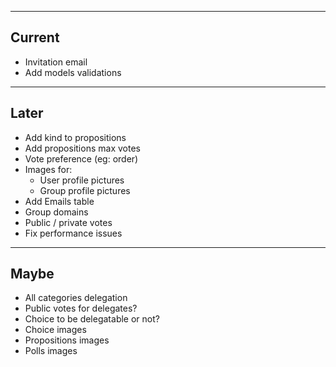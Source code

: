 ----
Current
----

* Invitation email
* Add models validations

----
Later
----

* Add kind to propositions
* Add propositions max votes
* Vote preference (eg: order)
* Images for:
  * User profile pictures
  * Group profile pictures
* Add Emails table
* Group domains
* Public / private votes
* Fix performance issues

----
Maybe
----

* All categories delegation
* Public votes for delegates?
* Choice to be delegatable or not?
* Choice images
* Propositions images
* Polls images

